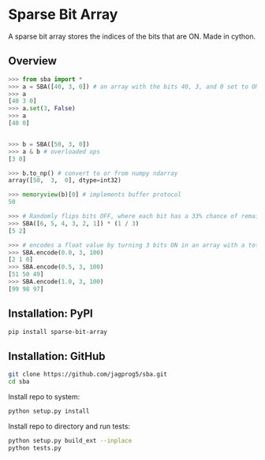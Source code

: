 # Sparse Bit Array

A sparse bit array stores the indices of the bits that are ON. Made in cython.

## Overview

```python
>>> from sba import *
>>> a = SBA([40, 3, 0]) # an array with the bits 40, 3, and 0 set to ON
>>> a
[40 3 0]
>>> a.set(3, False)
>>> a
[40 0]


>>> b = SBA([50, 3, 0])
>>> a & b # overloaded ops
[3 0]

>>> b.to_np() # convert to or from numpy ndarray
array([50,  3,  0], dtype=int32)

>>> memoryview(b)[0] # implements buffer protocol
50

>>> # Randomly flips bits OFF, where each bit has a 33% chance of remaining ON
>>> SBA([6, 5, 4, 3, 2, 1]) * (1 / 3)
[5 2]

>>> # encodes a float value by turning 3 bits ON in an array with a total size of 100
>>> SBA.encode(0.0, 3, 100)
[2 1 0]
>>> SBA.encode(0.5, 3, 100)
[51 50 49]
>>> SBA.encode(1.0, 3, 100)
[99 98 97]
```
## Installation: PyPI
```bash
pip install sparse-bit-array
```
## Installation: GitHub
```bash
git clone https://github.com/jagprog5/sba.git
cd sba
```
Install repo to system:
```bash
python setup.py install
```
Install repo to directory and run tests:
```bash
python setup.py build_ext --inplace
python tests.py
```

